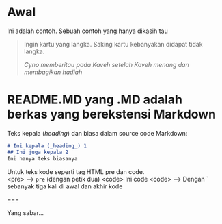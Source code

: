 # Awal
Ini adalah contoh. Sebuah contoh yang hanya dikasih tau

> Ingin kartu yang langka. Saking kartu kebanyakan didapat tidak langka.
>
> _Cyno memberitau pada Kaveh setelah Kaveh menang dan membagikan hadiah_

# README.MD yang .MD adalah berkas yang berekstensi Markdown
Teks kepala (_heading_) dan biasa dalam source code Markdown:
```markdown
# Ini kepala (_heading_) 1
## Ini juga kepala 2
Ini hanya teks biasanya
```

Untuk teks kode seperti tag HTML pre dan code. \
&lt;pre&gt; --> `pre` (dengan petik dua)
&lt;code&gt; Ini code &lt;code&gt;
--> Dengan \` sebanyak tiga kali di awal dan akhir kode

===

Yang sabar...